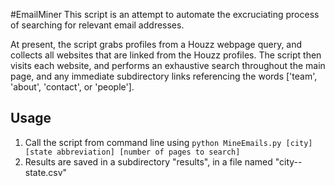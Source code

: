 #EmailMiner
This script is an attempt to automate the excruciating process of searching for relevant email addresses. 

At present, the script grabs profiles from a Houzz webpage query, and collects all websites that are linked from the Houzz profiles. The script then visits each website, and performs an exhaustive search throughout the main page, and any immediate subdirectory links referencing the words ['team', 'about', 'contact', or 'people']. 

## Usage

1. Call the script from command line using `python MineEmails.py [city] [state abbreviation] [number of pages to search]` 
2. Results are saved in a subdirectory "results", in a file named "city--state.csv"
